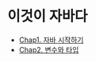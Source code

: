 # 이것이 자바다

* [Chap1. 자바 시작하기]([이것이자바다]Chap01_자바_시작하기.md)
* [Chap2. 변수와 타입]([이것이자바다]Chap02_변수와_타입.md)

